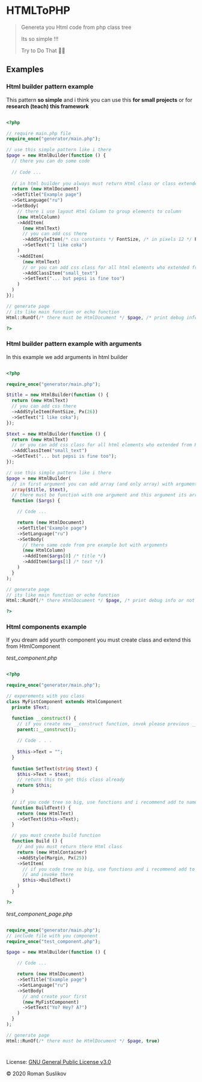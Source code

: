# HTMLToPHP

> Genereta you Html code from php class tree
>
> Its so simple !!!
>
> Try to Do That 🐱‍💻

## Examples

### Html builder pattern example

This pattern **so simple** and i think you can use this **for small projects** or for **research (teach) this framework**

```php

<?php

// require main.php file
require_once("generator/main.php");

// use this simple pattern like i there
$page = new HtmlBuilder(function () {
  // there you can do some code
  
  // Code ...
  
  // in html builder you always must return Html class or class extended from Html class
  return (new HtmlDocument)
  ->SetTitle("Example page")
  ->SetLanguage("ru")
  ->SetBody(
    // there i use layout Html Column to group elements to column
    (new HtmlColumn)
    ->AddItem(
      (new HtmlText)
      // you can add css there
      ->AddStyleItem(/* css constants */ FontSize, /* in pixels 12 */ Px(26))
      ->SetText("I like coka")
    )
    ->AddItem(
      (new HtmlText)
      // or you can add css class for all html elements who extended from HtmlElement
      ->AddClassItem("small_text")
      ->SetText("... but pepsi is fine too")
    )
  )
});

// generate page
// its like main function or echo function
Html::RunOf(/* there must be HtmlDocument */ $page, /* print debug info or not */ true)

?>

```

### Html builder pattern example with arguments

In this example we add arguments in html builder

```php

<?php

require_once("generator/main.php");

$title = new HtmlBuilder(function () {
  return (new HtmlText)
  // you can add css there
  ->AddStyleItem(FontSize, Px(26))
  ->SetText("I like coka");
});

$text = new HtmlBuilder(function () {
  return (new HtmlText)
  // or you can add css class for all html elements who extended from HtmlElement
  ->AddClassItem("small_text")
  ->SetText("... but pepsi is fine too");
});

// use this simple pattern like i there
$page = new HtmlBuilder(
  // in first argument you can add array (and only array) with arguments 
  array($title, $text), 
  // there must be function with one argument and this argument its array from first html builder argument 
  function ($args) {

    // Code ...

    return (new HtmlDocument)
    ->SetTitle("Example page")
    ->SetLanguage("ru")
    ->SetBody(
      // there same code from pre example but with arguments
      (new HtmlColumn)
      ->AddItem($args[0] /* title */)
      ->AddItem($args[1] /* text */)
    )
  }
);

// generate page
// its like main function or echo function
Html::RunOf(/* there HtmlDocument */ $page, /* print debug info or not */ true)

?>

```

### Html components example

If you dream add yourth component you must create class and extend this from HtmlComponent

_test_component.php_

```php

<?php

require_once("generator/main.php");

// experements with you class
class MyFistComponent extends HtmlComponent
  private $Text;

  function __construct() {
    // if you create new __construct function, invok please previous __construct
    parent::__construct();
    
    // Code . . .
    
    $this->Text = "";
  }
  
  function SetText(string $text) {
    $this->Text = $text;
    // return this to get this class already
    return $this;
  }
  
  // if you code tree so big, use functions and i recommend add to name of this function 'Build'
  function BuildText() {
    return (new HtmlText)
    ->SetText($this->Text);
  }

  // you must create build function
  function Build () {
    // and you must return there Html class
    return (new HtmlContainer)
    ->AddStyle(Margin, Px(25))
    ->SetItem(
      // if you code tree so big, use functions and i recommend add to name of this function Build
      // and invoke there
      $this->BuildText()
    )
  }

?>

```

_test_component_page.php_

```php

require_once("generator/main.php");
// include file with you component
require_once("test_component.php");

$page = new HtmlBuilder(function () {

    // Code ...

    return (new HtmlDocument)
    ->SetTitle("Example page")
    ->SetLanguage("ru")
    ->SetBody(
      // and create your first
      (new MyFistComponent)
      ->SetText("Yo? Hey? A?")
    )
  }
);

// generate page
Html::RunOf(/* there must be HtmlDocument */ $page, true)

```

#

License: [GNU General Public License v3.0](LICENSE)

© 2020 Roman Suslikov
